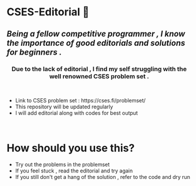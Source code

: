 # CSES-Editorial 🧠

## *Being a fellow competitive programmer , I know the importance of good editorials and solutions for beginners .*
<h3 align="center">Due to the lack of editorial , I find my self struggling with the well renowned CSES problem set .</h3>


<p>&nbsp;</p>

<ul>
	<li>Link to CSES problem set : https://cses.fi/problemset/</li>
	<li>This repository will be updated regularly</li>
	<li>I will add editorial along with codes for best output</li>
</ul>

<p>&nbsp;</p>

# How should you use this?

<ul>
	<li>Try out the problems in the problemset</li>
	<li>If you feel stuck , read the editorial and try again</li>
	<li>If you still don't get a hang of the solution , refer to the code and dry run</li>
</ul>
